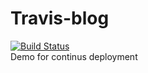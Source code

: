 # Travis-blog
[![Build Status](https://travis-ci.org/lauragift21/travis-blog.svg?branch=master)](https://travis-ci.org/lauragift21/travis-blog)  
Demo for continus deployment